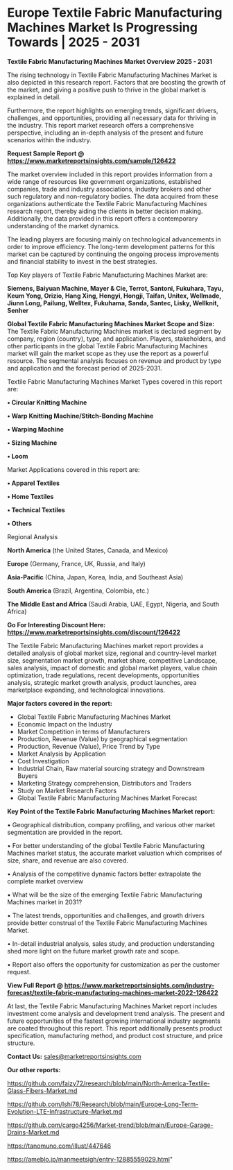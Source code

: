# Europe Textile Fabric Manufacturing Machines Market Is Progressing Towards | 2025 - 2031

<Strong> Textile Fabric Manufacturing Machines Market Overview 2025 - 2031</strong>

The rising technology in Textile Fabric Manufacturing Machines Market is also depicted in this research report. Factors that are boosting the growth of the market, and giving a positive push to thrive in the global market is explained in detail.

Furthermore, the report highlights on emerging trends, significant drivers, challenges, and opportunities, providing all necessary data for thriving in the industry. This report market research offers a comprehensive perspective, including an in-depth analysis of the present and future scenarios within the industry.

<strong>Request Sample Report @ <a href=https://www.marketreportsinsights.com/sample/126422>https://www.marketreportsinsights.com/sample/126422</a></strong>

The market overview included in this report provides information from a wide range of resources like government organizations, established companies, trade and industry associations, industry brokers and other such regulatory and non-regulatory bodies. The data acquired from these organizations authenticate the Textile Fabric Manufacturing Machines research report, thereby aiding the clients in better decision making. Additionally, the data provided in this report offers a contemporary understanding of the market dynamics.

The leading players are focusing mainly on technological advancements in order to improve efficiency. The long-term development patterns for this market can be captured by continuing the ongoing process improvements and financial stability to invest in the best strategies.

Top Key players of Textile Fabric Manufacturing Machines Market are:

<strong>Siemens, Baiyuan Machine, Mayer & Cie, Terrot, Santoni, Fukuhara, Tayu, Keum Yong, Orizio, Hang Xing, Hengyi, Hongji, Taifan, Unitex, Wellmade, Jiunn Long, Pailung, Welltex, Fukuhama, Sanda, Santec, Lisky, Wellknit, Senher</strong>

<strong><b>Global Textile Fabric Manufacturing Machines Market Scope and Size:</b></strong>
The Textile Fabric Manufacturing Machines market is declared segment by company, region (country), type, and application. Players, stakeholders, and other participants in the global Textile Fabric Manufacturing Machines market will gain the market scope as they use the report as a powerful resource. The segmental analysis focuses on revenue and product by type and application and the forecast period of 2025-2031.

Textile Fabric Manufacturing Machines Market Types covered in this report are:

<strong>• Circular Knitting Machine

• Warp Knitting Machine/Stitch-Bonding Machine

• Warping Machine

• Sizing Machine

• Loom</strong>

Market Applications covered in this report are:

<strong>• Apparel Textiles

• Home Textiles

• Technical Textiles

• Others</strong> 

Regional Analysis

<strong>North America</strong> (the United States, Canada, and Mexico)

<strong>Europe</strong> (Germany, France, UK, Russia, and Italy)

<strong>Asia-Pacific</strong> (China, Japan, Korea, India, and Southeast Asia)

<strong>South America</strong> (Brazil, Argentina, Colombia, etc.)

<strong>The Middle East and Africa</strong> (Saudi Arabia, UAE, Egypt, Nigeria, and South Africa)

<strong>Go For Interesting Discount Here: <a href=https://www.marketreportsinsights.com/discount/126422>https://www.marketreportsinsights.com/discount/126422</a></strong>

The Textile Fabric Manufacturing Machines market report provides a detailed analysis of global market size, regional and country-level market size, segmentation market growth, market share, competitive Landscape, sales analysis, impact of domestic and global market players, value chain optimization, trade regulations, recent developments, opportunities analysis, strategic market growth analysis, product launches, area marketplace expanding, and technological innovations.

<strong><b>Major factors covered in the report:</b></strong>
<ul>
  <li>Global Textile Fabric Manufacturing Machines Market </li>
  <li>Economic Impact on the Industry</li>
  <li>Market Competition in terms of Manufacturers</li>
  <li>Production, Revenue (Value) by geographical segmentation</li>
  <li>Production, Revenue (Value), Price Trend by Type</li>
  <li>Market Analysis by Application</li>
  <li>Cost Investigation</li>
  <li>Industrial Chain, Raw material sourcing strategy and Downstream Buyers</li>
  <li>Marketing Strategy comprehension, Distributors and Traders</li>
  <li>Study on Market Research Factors</li>
  <li>Global Textile Fabric Manufacturing Machines Market Forecast</li>
</ul>

<strong><b>Key Point of the Textile Fabric Manufacturing Machines Market report:</b></strong>

• Geographical distribution, company profiling, and various other market segmentation are provided in the report.

• For better understanding of the global Textile Fabric Manufacturing Machines market status, the accurate market valuation which comprises of size, share, and revenue are also covered.

• Analysis of the competitive dynamic factors better extrapolate the complete market overview

• What will be the size of the emerging Textile Fabric Manufacturing Machines market in 2031?

• The latest trends, opportunities and challenges, and growth drivers provide better construal of the Textile Fabric Manufacturing Machines Market.

• In-detail industrial analysis, sales study, and production understanding shed more light on the future market growth rate and scope.

• Report also offers the opportunity for customization as per the customer request.

<strong><b>View Full Report @ <a href=https://www.marketreportsinsights.com/industry-forecast/textile-fabric-manufacturing-machines-market-2022-126422>https://www.marketreportsinsights.com/industry-forecast/textile-fabric-manufacturing-machines-market-2022-126422</a></b></strong>


At last, the Textile Fabric Manufacturing Machines Market report includes investment come analysis and development trend analysis. The present and future opportunities of the fastest growing international industry segments are coated throughout this report. This report additionally presents product specification, manufacturing method, and product cost structure, and price structure.

<strong>Contact Us:</strong>
sales@marketreportsinsights.com

<strong>Our other reports:</strong>

<a href=https://github.com/faizy72/research/blob/main/North-America-Textile-Glass-Fibers-Market.md>https://github.com/faizy72/research/blob/main/North-America-Textile-Glass-Fibers-Market.md</a>

<a href=https://github.com/Ishi78/Research/blob/main/Europe-Long-Term-Evolution-LTE-Infrastructure-Market.md>https://github.com/Ishi78/Research/blob/main/Europe-Long-Term-Evolution-LTE-Infrastructure-Market.md</a>

<a href=https://github.com/cargo4256/Market-trend/blob/main/Europe-Garage-Drains-Market.md>https://github.com/cargo4256/Market-trend/blob/main/Europe-Garage-Drains-Market.md</a>

<a href=https://tanomuno.com/illust/447646>https://tanomuno.com/illust/447646</a>

<a href=https://ameblo.jp/manmeetsigh/entry-12885559029.html>https://ameblo.jp/manmeetsigh/entry-12885559029.html</a>"
